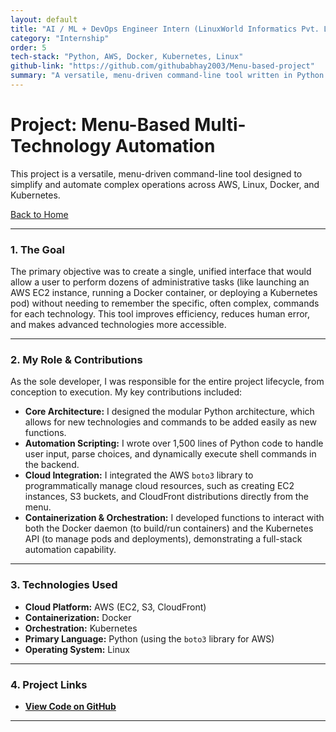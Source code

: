 ```yaml
---
layout: default
title: "AI / ML + DevOps Engineer Intern (LinuxWorld Informatics Pvt. Ltd.)"
category: "Internship"
order: 5
tech-stack: "Python, AWS, Docker, Kubernetes, Linux"
github-link: "https://github.com/githubabhay2003/Menu-based-project"
summary: "A versatile, menu-driven command-line tool written in Python to automate complex operations across AWS, Linux, Docker, and Kubernetes from a single interface."
---
```


# Project: Menu-Based Multi-Technology Automation

This project is a versatile, menu-driven command-line tool designed to simplify and automate complex operations across AWS, Linux, Docker, and Kubernetes.

[Back to Home](./index.md)

---

### 1. The Goal
The primary objective was to create a single, unified interface that would allow a user to perform dozens of administrative tasks (like launching an AWS EC2 instance, running a Docker container, or deploying a Kubernetes pod) without needing to remember the specific, often complex, commands for each technology. This tool improves efficiency, reduces human error, and makes advanced technologies more accessible.

---

### 2. My Role & Contributions
As the sole developer, I was responsible for the entire project lifecycle, from conception to execution. My key contributions included:

* **Core Architecture:** I designed the modular Python architecture, which allows for new technologies and commands to be added easily as new functions.
* **Automation Scripting:** I wrote over 1,500 lines of Python code to handle user input, parse choices, and dynamically execute shell commands in the backend.
* **Cloud Integration:** I integrated the AWS `boto3` library to programmatically manage cloud resources, such as creating EC2 instances, S3 buckets, and CloudFront distributions directly from the menu.
* **Containerization & Orchestration:** I developed functions to interact with both the Docker daemon (to build/run containers) and the Kubernetes API (to manage pods and deployments), demonstrating a full-stack automation capability.

---

### 3. Technologies Used
* **Cloud Platform:** AWS (EC2, S3, CloudFront)
* **Containerization:** Docker
* **Orchestration:** Kubernetes
* **Primary Language:** Python (using the `boto3` library for AWS)
* **Operating System:** Linux

---

### 4. Project Links
* **<a href="https://github.com/githubabhay2003/Menu-based-project" target="_blank" rel="noopener noreferrer">View Code on GitHub</a>**

---